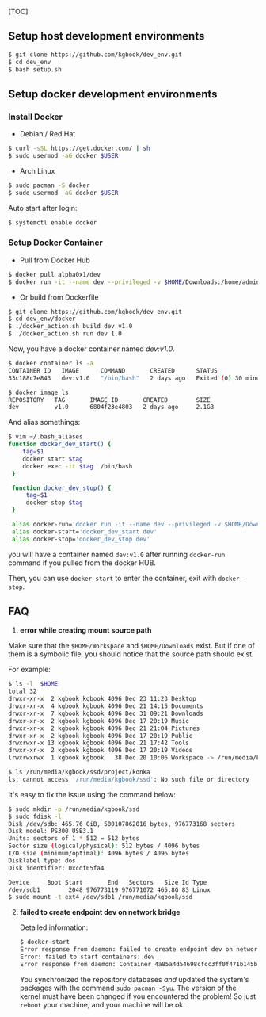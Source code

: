 [TOC]

## Setup host development environments

```bash
$ git clone https://github.com/kgbook/dev_env.git
$ cd dev_env
$ bash setup.sh
```

## Setup docker development environments

### Install Docker

- Debian / Red Hat

```bash
$ curl -sSL https://get.docker.com/ | sh
$ sudo usermod -aG docker $USER
```
- Arch Linux

```bash
$ sudo pacman -S docker
$ sudo usermod -aG docker $USER
```
Auto start after login:
```bash
$ systemctl enable docker
```

### Setup Docker Container

- Pull from Docker Hub

```bash
$ docker pull alpha0x1/dev
$ docker run -it --name dev --privileged -v $HOME/Downloads:/home/admin/Downloads -v $HOME/Workspace:/home/admin/Workspace  -u admin alpha0x1/dev   /bin/bash
```

- Or build from Dockerfile
```bash
$ git clone https://github.com/kgbook/dev_env.git
$ cd dev_env/docker
$ ./docker_action.sh build dev v1.0
$ ./docker_action.sh run dev 1.0
```

Now, you have a docker container named *dev:v1.0*.
```bash
$ docker container ls -a
CONTAINER ID   IMAGE      COMMAND       CREATED      STATUS                      PORTS     NAMES
33c188c7e843   dev:v1.0   "/bin/bash"   2 days ago   Exited (0) 30 minutes ago             dev

$ docker image ls 
REPOSITORY   TAG       IMAGE ID       CREATED        SIZE
dev          v1.0      6804f23e4803   2 days ago     2.1GB
```

And alias somethings:
```bash
$ vim ~/.bash_aliases
function docker_dev_start() {
    tag=$1
    docker start $tag
    docker exec -it $tag  /bin/bash
 }

 function docker_dev_stop() {
     tag=$1
     docker stop $tag
 }

 alias docker-run='docker run -it --name dev --privileged -v $HOME/Downloads:/home/admin/Downloads -v $HOME/Workspace:/home/admin/Workspace  -u admin dev:v1.0   /bin/bash'
 alias docker-start='docker_dev_start dev'
 alias docker-stop='docker_dev_stop dev'
```

you will have a container named `dev:v1.0` after running `docker-run` command if you pulled from the docker HUB.

Then, you can use `docker-start` to enter the container, exit with `docker-stop`.



## FAQ

1. **error while creating mount source path**

Make sure that the `$HOME/Workspace` and `$HOME/Downloads` exist. But if one of them is a symbolic file, you should notice that the source path  should exist.

For example:

```bash
$ ls -l  $HOME
total 32
drwxr-xr-x  2 kgbook kgbook 4096 Dec 23 11:23 Desktop
drwxr-xr-x  4 kgbook kgbook 4096 Dec 21 14:15 Documents
drwxr-xr-x  7 kgbook kgbook 4096 Dec 31 09:21 Downloads
drwxr-xr-x  2 kgbook kgbook 4096 Dec 17 20:19 Music
drwxr-xr-x  2 kgbook kgbook 4096 Dec 21 21:04 Pictures
drwxr-xr-x  2 kgbook kgbook 4096 Dec 17 20:19 Public
drwxrwxr-x 13 kgbook kgbook 4096 Dec 21 17:42 Tools
drwxr-xr-x  2 kgbook kgbook 4096 Dec 17 20:19 Videos
lrwxrwxrwx  1 kgbook kgbook   38 Dec 20 10:06 Workspace -> /run/media/kgbook/ssd

$ ls /run/media/kgbook/ssd/project/konka
ls: cannot access '/run/media/kgbook/ssd': No such file or directory
```

It's easy to fix the issue using the command below:

```bash
$ sudo mkdir -p /run/media/kgbook/ssd
$ sudo fdisk -l
Disk /dev/sdb: 465.76 GiB, 500107862016 bytes, 976773168 sectors
Disk model: PS300 USB3.1    
Units: sectors of 1 * 512 = 512 bytes
Sector size (logical/physical): 512 bytes / 4096 bytes
I/O size (minimum/optimal): 4096 bytes / 4096 bytes
Disklabel type: dos
Disk identifier: 0xcdf05fa4

Device     Boot Start       End   Sectors   Size Id Type
/dev/sdb1        2048 976773119 976771072 465.8G 83 Linux
$ sudo mount -t ext4 /dev/sdb1 /run/media/kgbook/ssd
```

2. **failed to create endpoint dev on network bridge**

   Detailed information:

   ```bash
   $ docker-start
   Error response from daemon: failed to create endpoint dev on network bridge: failed to add the host (vethc992906) <=> sandbox (veth5595641) pair interfaces: operation not supported
   Error: failed to start containers: dev
   Error response from daemon: Container 4a85a4d54698cfcc3ff0f471b145b125964f8d7116e338bb80e720847319d11f is not running
   ```

   You synchronized the repository databases *and* updated the system's packages with the command `sudo pacman -Syu`. The version of the kernel must have been changed if you encountered the problem! So just `reboot` your machine, and your machine will be ok.

